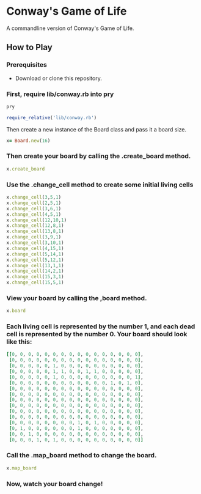 # Conway's Game of Life

A commandline version of Conway's Game of Life.

## How to Play

### Prerequisites
- Download or clone this repository.

### First, require lib/conway.rb into pry
```rb
pry
```
```rb
require_relative('lib/conway.rb')
```

Then create a new instance of the Board class and pass it a board size.
```rb
x= Board.new(16)
```
### Then create your board by calling the .create_board method.
```rb
x.create_board
```

### Use the .change_cell method to create some initial living cells
```rb
x.change_cell(3,5,1)
x.change_cell(2,5,1)
x.change_cell(3,6,1)
x.change_cell(4,5,1)
x.change_cell(12,10,1)
x.change_cell(12,8,1)
x.change_cell(13,8,1)
x.change_cell(3,9,1)
x.change_cell(3,10,1)
x.change_cell(4,15,1)
x.change_cell(5,14,1)
x.change_cell(5,12,1)
x.change_cell(13,1,1)
x.change_cell(14,2,1)
x.change_cell(15,3,1)
x.change_cell(15,5,1)
```

### View your board by calling the ,board method.
```rb
x.board
```

### Each living cell is represented by the number 1, and each dead cell is represented by the number 0. Your board should look like this:
```rb
[[0, 0, 0, 0, 0, 0, 0, 0, 0, 0, 0, 0, 0, 0, 0, 0],
 [0, 0, 0, 0, 0, 0, 0, 0, 0, 0, 0, 0, 0, 0, 0, 0],
 [0, 0, 0, 0, 0, 1, 0, 0, 0, 0, 0, 0, 0, 0, 0, 0],
 [0, 0, 0, 0, 0, 1, 1, 0, 0, 1, 1, 0, 0, 0, 0, 0],
 [0, 0, 0, 0, 0, 1, 0, 0, 0, 0, 0, 0, 0, 0, 0, 1],
 [0, 0, 0, 0, 0, 0, 0, 0, 0, 0, 0, 0, 1, 0, 1, 0],
 [0, 0, 0, 0, 0, 0, 0, 0, 0, 0, 0, 0, 0, 0, 0, 0],
 [0, 0, 0, 0, 0, 0, 0, 0, 0, 0, 0, 0, 0, 0, 0, 0],
 [0, 0, 0, 0, 0, 0, 0, 0, 0, 0, 0, 0, 0, 0, 0, 0],
 [0, 0, 0, 0, 0, 0, 0, 0, 0, 0, 0, 0, 0, 0, 0, 0],
 [0, 0, 0, 0, 0, 0, 0, 0, 0, 0, 0, 0, 0, 0, 0, 0],
 [0, 0, 0, 0, 0, 0, 0, 0, 0, 0, 0, 0, 0, 0, 0, 0],
 [0, 0, 0, 0, 0, 0, 0, 0, 1, 0, 1, 0, 0, 0, 0, 0],
 [0, 1, 0, 0, 0, 0, 0, 0, 1, 0, 0, 0, 0, 0, 0, 0],
 [0, 0, 1, 0, 0, 0, 0, 0, 0, 0, 0, 0, 0, 0, 0, 0],
 [0, 0, 0, 1, 0, 1, 0, 0, 0, 0, 0, 0, 0, 0, 0, 0]]
```

### Call the .map_board method to change the board.
```rb
x.map_board
```

### Now, watch your board change!
